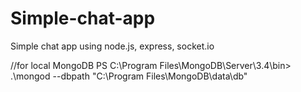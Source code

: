 # Simple-chat-app
Simple chat app using node.js, express, socket.io

//for local MongoDB 
PS C:\Program Files\MongoDB\Server\3.4\bin> .\mongod --dbpath "C:\Program Files\MongoDB\data\db"